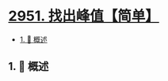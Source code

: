 # [2951. 找出峰值【简单】](https://github.com/Tdahuyou/TNotes.leetcode/tree/main/notes/2951.%20%E6%89%BE%E5%87%BA%E5%B3%B0%E5%80%BC%E3%80%90%E7%AE%80%E5%8D%95%E3%80%91)

<!-- region:toc -->

- [1. 📝 概述](#1--概述)

<!-- endregion:toc -->

## 1. 📝 概述
